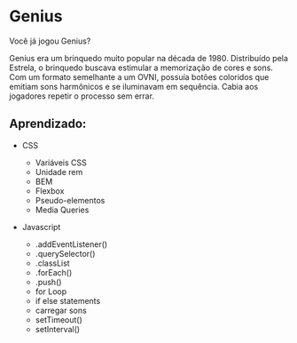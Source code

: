 # Genius

Você já jogou Genius?

Genius era um brinquedo muito popular na década de 1980. Distribuído pela Estrela, o brinquedo buscava estimular a memorização de cores e sons. Com um formato semelhante a um OVNI, possuía botões coloridos que emitiam sons harmônicos e se iluminavam em sequência. Cabia aos jogadores repetir o processo sem errar.


## Aprendizado:

- CSS
  - Variáveis CSS
  - Unidade rem
  - BEM
  - Flexbox
  - Pseudo-elementos
  - Media Queries
  
- Javascript
  - .addEventListener()
  - .querySelector()
  - .classList
  - .forEach()
  - .push()
  - for Loop
  - if else statements
  - carregar sons
  - setTimeout()
  - setInterval()

